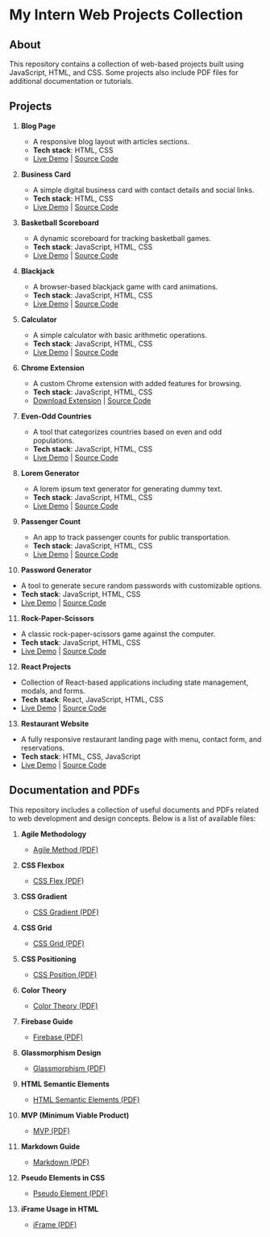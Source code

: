 # My Intern Web Projects Collection
 
## About
This repository contains a collection of web-based projects built using JavaScript, HTML, and CSS. Some projects also include PDF files for additional documentation or tutorials.

## Projects

1. **Blog Page**
   - A responsive blog layout with articles sections.
   - **Tech stack**: HTML, CSS
   - [Live Demo](#) | [Source Code](https://github.com/mehmetemrekayacan/Intern/tree/main/blog-page)

2. **Business Card**
   - A simple digital business card with contact details and social links.
   - **Tech stack**: HTML, CSS
   - [Live Demo](#) | [Source Code](#)

3. **Basketball Scoreboard**
   - A dynamic scoreboard for tracking basketball games.
   - **Tech stack**: JavaScript, HTML, CSS
   - [Live Demo](#) | [Source Code](#)

4. **Blackjack**
   - A browser-based blackjack game with card animations.
   - **Tech stack**: JavaScript, HTML, CSS
   - [Live Demo](#) | [Source Code](#)

5. **Calculator**
   - A simple calculator with basic arithmetic operations.
   - **Tech stack**: JavaScript, HTML, CSS
   - [Live Demo](#) | [Source Code](#)

6. **Chrome Extension**
   - A custom Chrome extension with added features for browsing.
   - **Tech stack**: JavaScript, HTML, CSS
   - [Download Extension](#) | [Source Code](#)

7. **Even-Odd Countries**
   - A tool that categorizes countries based on even and odd populations.
   - **Tech stack**: JavaScript, HTML, CSS
   - [Live Demo](#) | [Source Code](#)

8. **Lorem Generator**
   - A lorem ipsum text generator for generating dummy text.
   - **Tech stack**: JavaScript, HTML, CSS
   - [Live Demo](#) | [Source Code](#)

9. **Passenger Count**
   - An app to track passenger counts for public transportation.
   - **Tech stack**: JavaScript, HTML, CSS
   - [Live Demo](#) | [Source Code](#)

10. **Password Generator**
   - A tool to generate secure random passwords with customizable options.
   - **Tech stack**: JavaScript, HTML, CSS
   - [Live Demo](#) | [Source Code](#)

11. **Rock-Paper-Scissors**
   - A classic rock-paper-scissors game against the computer.
   - **Tech stack**: JavaScript, HTML, CSS
   - [Live Demo](#) | [Source Code](#)

12. **React Projects**
   - Collection of React-based applications including state management, modals, and forms.
   - **Tech stack**: React, JavaScript, HTML, CSS
   - [Live Demo](#) | [Source Code](#)

13. **Restaurant Website**
   - A fully responsive restaurant landing page with menu, contact form, and reservations.
   - **Tech stack**: HTML, CSS, JavaScript
   - [Live Demo](#) | [Source Code](#)

## Documentation and PDFs

This repository includes a collection of useful documents and PDFs related to web development and design concepts. Below is a list of available files:

1. **Agile Methodology**
   - [Agile Method (PDF)](https://github.com/mehmetemrekayacan/Intern/blob/main/documentations/Agile-Method.pdf)

2. **CSS Flexbox**
   - [CSS Flex (PDF)](https://github.com/mehmetemrekayacan/Intern/blob/main/documentations/CSS-Flex.pdf)

3. **CSS Gradient**
   - [CSS Gradient (PDF)](path-to-pdf)

4. **CSS Grid**
   - [CSS Grid (PDF)](path-to-pdf)

5. **CSS Positioning**
   - [CSS Position (PDF)](path-to-pdf)

6. **Color Theory**
   - [Color Theory (PDF)](path-to-pdf)

7. **Firebase Guide**
   - [Firebase (PDF)](path-to-pdf)

8. **Glassmorphism Design**
   - [Glassmorphism (PDF)](path-to-pdf)

9. **HTML Semantic Elements**
   - [HTML Semantic Elements (PDF)](path-to-pdf)

10. **MVP (Minimum Viable Product)**
    - [MVP (PDF)](path-to-pdf)

11. **Markdown Guide**
    - [Markdown (PDF)](path-to-pdf)

12. **Pseudo Elements in CSS**
    - [Pseudo Element (PDF)](path-to-pdf)

13. **iFrame Usage in HTML**
    - [iFrame (PDF)](path-to-pdf)

